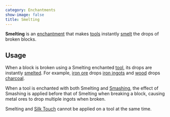 ```yaml
---
category: Enchantments
show-image: false
title: Smelting
---
```


**Smelting** is an [enchantment](https://minecraft.gamepedia.com/Enchanting)
that makes [tools](https://minecraft.gamepedia.com/Tools) instantly
[smelt](https://minecraft.gamepedia.com/Smelting) the drops of broken blocks.


Usage
-----

When a block is broken using a Smelting enchanted
[tool](https://minecraft.gamepedia.com/Tools), its drops are instantly
[smelted](https://minecraft.gamepedia.com/Smelting). For example, [iron
ore](https://minecraft.gamepedia.com/Iron_Ore) drops [iron
ingots](https://minecraft.gamepedia.com/Iron_Ingots) and
[wood](https://minecraft.gamepedia.com/Wood) drops
[charcoal](https://minecraft.gamepedia.com/Charcoal).

When a tool is enchanted with both Smelting and [Smashing](../smashing/), the
effect of Smashing is applied before that of Smelting when breaking a block,
causing metal ores to drop multiple ingots when broken.

Smelting and [Silk Touch](https://minecraft.gamepedia.com/Enchanting#Silk_Touch)
cannot be applied on a tool at the same time.

